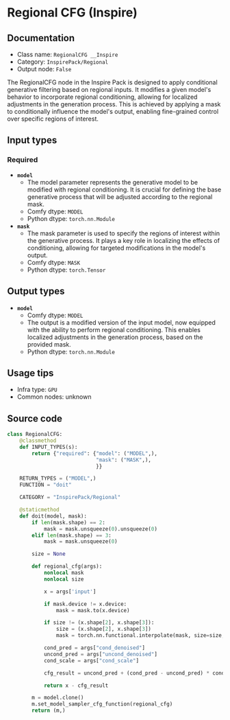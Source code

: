 # Regional CFG (Inspire)
## Documentation
- Class name: `RegionalCFG __Inspire`
- Category: `InspirePack/Regional`
- Output node: `False`

The RegionalCFG node in the Inspire Pack is designed to apply conditional generative filtering based on regional inputs. It modifies a given model's behavior to incorporate regional conditioning, allowing for localized adjustments in the generation process. This is achieved by applying a mask to conditionally influence the model's output, enabling fine-grained control over specific regions of interest.
## Input types
### Required
- **`model`**
    - The model parameter represents the generative model to be modified with regional conditioning. It is crucial for defining the base generative process that will be adjusted according to the regional mask.
    - Comfy dtype: `MODEL`
    - Python dtype: `torch.nn.Module`
- **`mask`**
    - The mask parameter is used to specify the regions of interest within the generative process. It plays a key role in localizing the effects of conditioning, allowing for targeted modifications in the model's output.
    - Comfy dtype: `MASK`
    - Python dtype: `torch.Tensor`
## Output types
- **`model`**
    - Comfy dtype: `MODEL`
    - The output is a modified version of the input model, now equipped with the ability to perform regional conditioning. This enables localized adjustments in the generation process, based on the provided mask.
    - Python dtype: `torch.nn.Module`
## Usage tips
- Infra type: `GPU`
- Common nodes: unknown


## Source code
```python
class RegionalCFG:
    @classmethod
    def INPUT_TYPES(s):
        return {"required": {"model": ("MODEL",),
                             "mask": ("MASK",),
                             }}

    RETURN_TYPES = ("MODEL",)
    FUNCTION = "doit"

    CATEGORY = "InspirePack/Regional"

    @staticmethod
    def doit(model, mask):
        if len(mask.shape) == 2:
            mask = mask.unsqueeze(0).unsqueeze(0)
        elif len(mask.shape) == 3:
            mask = mask.unsqueeze(0)

        size = None

        def regional_cfg(args):
            nonlocal mask
            nonlocal size

            x = args['input']

            if mask.device != x.device:
                mask = mask.to(x.device)

            if size != (x.shape[2], x.shape[3]):
                size = (x.shape[2], x.shape[3])
                mask = torch.nn.functional.interpolate(mask, size=size, mode='bilinear', align_corners=False)

            cond_pred = args["cond_denoised"]
            uncond_pred = args["uncond_denoised"]
            cond_scale = args["cond_scale"]

            cfg_result = uncond_pred + (cond_pred - uncond_pred) * cond_scale * mask

            return x - cfg_result

        m = model.clone()
        m.set_model_sampler_cfg_function(regional_cfg)
        return (m,)

```
